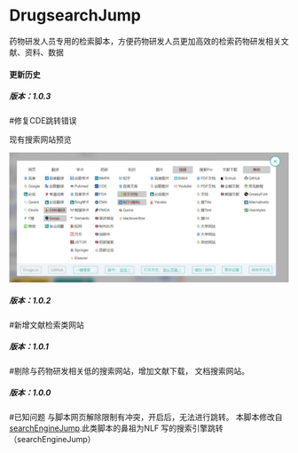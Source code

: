 # DrugsearchJump
药物研发人员专用的检索脚本，方便药物研发人员更加高效的检索药物研发相关文献、资料、数据

#### 更新历史
##### 版本：1.0.3
#修复CDE跳转错误

现有搜索网站预览

![avatar](https://github.com/caiyajunx/drugsearchJump/blob/main/V103-drugsearchJump.jpg)

##### 版本：1.0.2
#新增文献检索类网站

##### 版本：1.0.1
#剔除与药物研发相关低的搜索网站，增加文献下载， 文档搜索网站。

##### 版本：1.0.0
#已知问题
与脚本网页解除限制有冲突，开启后，无法进行跳转。
本脚本修改自[searchEngineJump]([超链接地址](https://github.com/qxinGitHub/searchEngineJump) "searchEngineJump").此类脚本的鼻祖为NLF 写的搜索引擎跳转（searchEngineJump）
